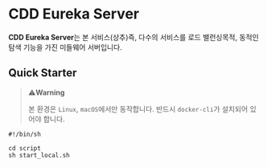 # CDD Eureka Server

**CDD Eureka Server**는 본 서비스(상추)즉, 다수의 서비스를 로드 밸런싱목적, 동적인 탐색 기능을 가진 미들웨어 서버입니다.

## Quick Starter

> ⚠️**Warning**
> 
> 본 환경은 `Linux`, `macOS`에서만 동작합니다.
> 반드시 `docker-cli`가 설치되어 있어야 합니다.

```shell
#!/bin/sh

cd script
sh start_local.sh
```